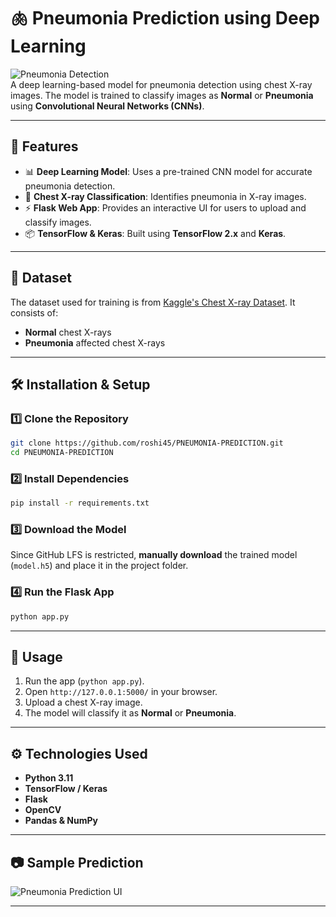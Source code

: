# 🫁 Pneumonia Prediction using Deep Learning  

![Pneumonia Detection](https://img.shields.io/badge/Pneumonia-Prediction-blue.svg)  
A deep learning-based model for pneumonia detection using chest X-ray images. The model is trained to classify images as **Normal** or **Pneumonia** using **Convolutional Neural Networks (CNNs)**.  

---

## 🚀 Features  
- 📊 **Deep Learning Model**: Uses a pre-trained CNN model for accurate pneumonia detection.  
- 📸 **Chest X-ray Classification**: Identifies pneumonia in X-ray images.  
- ⚡ **Flask Web App**: Provides an interactive UI for users to upload and classify images.  
- 📦 **TensorFlow & Keras**: Built using **TensorFlow 2.x** and **Keras**.  

---

## 📂 Dataset  
The dataset used for training is from [Kaggle's Chest X-ray Dataset](https://www.kaggle.com/datasets/paultimothymooney/chest-xray-pneumonia). It consists of:  
- **Normal** chest X-rays  
- **Pneumonia** affected chest X-rays  

---

## 🛠 Installation & Setup  
### 1️⃣ Clone the Repository  
```bash
git clone https://github.com/roshi45/PNEUMONIA-PREDICTION.git
cd PNEUMONIA-PREDICTION
```

### 2️⃣ Install Dependencies  
```bash
pip install -r requirements.txt
```

### 3️⃣ Download the Model  
Since GitHub LFS is restricted, **manually download** the trained model (`model.h5`) and place it in the project folder.  

### 4️⃣ Run the Flask App  
```bash
python app.py
```

---

## 📌 Usage  
1. Run the app (`python app.py`).  
2. Open `http://127.0.0.1:5000/` in your browser.  
3. Upload a chest X-ray image.  
4. The model will classify it as **Normal** or **Pneumonia**.  

---

## ⚙ Technologies Used  
- **Python 3.11**  
- **TensorFlow / Keras**  
- **Flask**  
- **OpenCV**  
- **Pandas & NumPy**  

---

## 📷 Sample Prediction  
![Pneumonia Prediction UI](![image](https://github.com/user-attachments/assets/dc2a7f73-184d-4d3e-ba20-cbcd8c34f2b5)
)  

---



